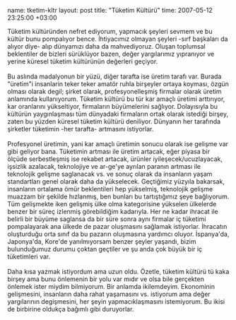name: tketim-kltr
layout: post
title: "Tüketim Kültürü"
time: 2007-05-12 23:25:00 +03:00

Tüketim kültüründen nefret ediyorum, yapmacık şeyleri sevmem ve bu kültür bunu pompalıyor bence. İhtiyacımız olmayan şeyleri -sırf başkaları da alıyor diye- alıp dünyamızı daha da mahvediyoruz. Oluşan toplumsal beklentiler de bizleri sürüklüyor bazen, değer yargılarımız yıpranıyor ve yerine küresel tüketim kültürünün değerleri geçiyor.<br /><br />Bu aslında madalyonun bir yüzü, diğer tarafta ise üretim tarafı var. Burada "üretim"i insanlarin teker teker amatör ruhla birşeyler ortaya koyması, özgün olması olarak degil; şirket olarak, profesyonelleşmiş firmalar olarak üretim anlamında kullanıyorum. Tüketim kültürü bu tür kar amaçlı üretimi arttırıyor, kar oranlarını yükseltiyor, firmaların büyümelerini sağlıyor. Dolayısıyla bu kültürün yaygınlaşması tüm dünyadaki firmaların ortak olarak istediği birşey, zaten bu yüzden küresel tüketim kültürü deniliyor. Dünyanın her tarafında şirketler tüketimin -her tarafta- artmasını istiyorlar.<br /><br />Profesyonel üretimin, yani kar amaçlı üretimin sonucu olarak ise gelişme var gibi geliyor bana. Tüketimin artması ile üretim artacak, eğer piyasa bir ölçüde serbestleşmiş ise rekabet artacak, ürünler iyileşecek/ucuzlayacak, işsizlik azalacak, teknolojiye ve ar-ge'ye ayrılan paranın artması ile teknolojik gelişme saglanacak vs. ve sonuç olarak da insanların yaşam standartları genel olarak daha da yükselecek. Geçtiğimiz yüzyıla bakarsak, insanların ortalama ömür beklentileri hep yükselmiş, teknolojik gelişme muazzam bir şekilde hızlanmış, ben bunları bu tartıştığımız şeye bağlıyorum. Tüm gelişmekte iken gelişmiş ülke olma kategorisine yükselen ülkelerde benzer bir süreç izlenmiş görebildiğim kadarıyla. Her ne kadar ihracat ile belirli bir büyüme saglansa da bir süre sonra aynı firmalar iç tüketimi pompalayarak ana ülkede de pazar oluşmasını sağlamak istiyorlar. İhracatın oluşturduğu orta sınıf da bu pazarın oluşmasına yardımcı oluyor. İspanya'da, Japonya'da, Kore'de yanılmıyorsam benzer şeyler yaşandı, bizim bulunduğumuz durumu çoktan geçtiler ve şu anda çok büyük bir iç tüketimleri var.<br /><br />Daha kısa yazmak istiyordum ama uzun oldu. Özetle, tüketim kültürü tü kaka birşey ama bunu önlemenin bir yolu var mıdır ve olsa bile gerçekten önlemek ister miydim bilmiyorum. Bir anlamda ikilemdeyim. Ekonominin gelişmesini, insanların daha rahat yaşamasını vs. istiyorum ama değer yargılarının degişmesini, her şeyin yapmacıklaşmasını istemiyorum. Bu ikisi de birbirine oldukça bağımlı gibi duruyorlar.
